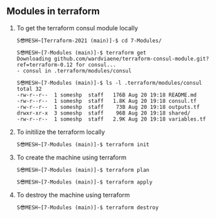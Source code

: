## Modules in terraform 

1. To get the terraform consul module locally
    ```
    S😎MESH~[Terraform-2021 (main)]-$ cd 7-Modules/

    S😎MESH~[7-Modules (main)]-$ terraform get
    Downloading github.com/wardviaene/terraform-consul-module.git?ref=terraform-0.12 for consul...
    - consul in .terraform/modules/consul

    S😎MESH~[7-Modules (main)]-$ ls -l .terraform/modules/consul
    total 32
    -rw-r--r--  1 someshp  staff   176B Aug 20 19:18 README.md
    -rw-r--r--  1 someshp  staff   1.8K Aug 20 19:18 consul.tf
    -rw-r--r--  1 someshp  staff    73B Aug 20 19:18 outputs.tf
    drwxr-xr-x  3 someshp  staff    96B Aug 20 19:18 shared/
    -rw-r--r--  1 someshp  staff   2.9K Aug 20 19:18 variables.tf

2. To initilize the terraform locally
    ```
    S😎MESH~[7-Modules (main)]-$ terraform init
    ```

3. To create the machine using terraform
    ```
    S😎MESH~[7-Modules (main)]-$ terraform plan

    S😎MESH~[7-Modules (main)]-$ terraform apply
    ```

4. To destroy the machine using terraform
    ```
    S😎MESH~[7-Modules (main)]-$ terraform destroy
    ```
